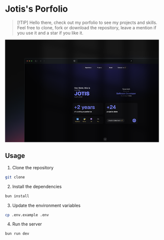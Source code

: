 # Jotis's Porfolio
> [!TIP] Hello there, check out my porfolio to see my projects and skills. Feel free to clone, fork or download the repository, leave a mention if you use it and a star if you like it.

![Porfolio Shot](/public/readme-shot.png)

## Usage
1. Clone the repository
```sh
git clone
```
2. Install the dependencies
```sh
bun install
```
3. Update the environment variables
```sh
cp .env.example .env
```
4. Run the server
```sh
bun run dev
```
